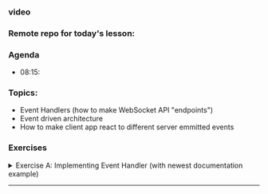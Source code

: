 ### video

### Remote repo for today's lesson:

### Agenda

- 08:15: 

### Topics:

- Event Handlers (how to make WebSocket API "endpoints")
- Event driven architecture
- How to make client app react to different server emmitted events


### Exercises


<!-- #region ex A -->

<details>
    <summary>Exercise A: Implementing Event Handler (with newest documentation example)</summary>
<!-- TODO fix documentation for event handlers -->

<div style="margin: 20px; padding: 5px;  box-shadow: 10px 10px 10px grey;">

#### Difficulty: ★★☆☆☆


#### Task
Use the Event Handler setup from this documentation to implement an event handler to perform a "write" operation (save in database and return to client).

#### Instructions

Program.cs setup //tag eksempel fra solution A

</div>
</details>

<!-- #endregion ex A -->
_________